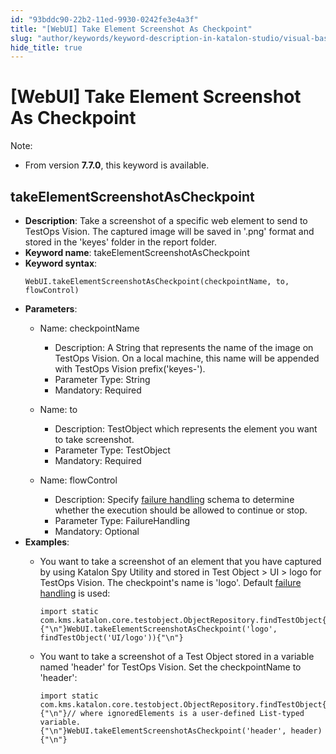```yaml
---
id: "93bddc90-22b2-11ed-9930-0242fe3e4a3f"
title: "[WebUI] Take Element Screenshot As Checkpoint"
slug: "author/keywords/keyword-description-in-katalon-studio/visual-based-web-testing-keywords/webui-take-element-screenshot-as-checkpoint"
hide_title: true
---
```


# <a id="id_0" class="anchor_top_offset"/><a id="ariaid-title1" class="anchor_top_offset"/>[WebUI] Take Element Screenshot As Checkpoint

<div xmlns="http://www.w3.org/1999/xhtml" className="p"><div className="note note note_note"><span className="note__title">Note:</span> 
    <ul className="ul"><li className="li"><p className="p">From version <strong className="ph b">7.7.0</strong>, this keyword is
          available.</p></li></ul>
  </div></div>

## <a id="id_0__id_1" class="anchor_top_offset"/>takeElementScreenshotAsCheckpoint

              
<ul xmlns="http://www.w3.org/1999/xhtml" className="ul"><li className="li">     <strong className="ph b">Description</strong>: Take a screenshot of a specific     web element to send to TestOps Vision. The captured image will be     saved in '.png' format and stored in the 'keyes' folder in the     report folder.</li><li className="li">     <strong className="ph b">Keyword name</strong>:     takeElementScreenshotAsCheckpoint</li><li className="li">     <strong className="ph b">Keyword syntax</strong>:     <pre className="pre codeblock"><code>WebUI.takeElementScreenshotAsCheckpoint(checkpointName, to, flowControl)</code></pre>   </li><li className="li">     <p className="p">       <strong className="ph b">Parameters</strong>:</p>     <ul className="ul"><li className="li">         <p className="p">Name: checkpointName</p>         <ul className="ul"><li className="li">Description: A String that represents the name of the image on             TestOps Vision. On a local machine, this name will be appended with             TestOps Vision prefix('keyes-').</li><li className="li">Parameter Type: String</li><li className="li">Mandatory: Required</li></ul>       </li><li className="li">         <p className="p">Name: to</p>         <ul className="ul"><li className="li">Description: TestObject which represents the element you want             to take screenshot.</li><li className="li">Parameter Type: TestObject</li><li className="li">Mandatory: Required</li></ul>       </li><li className="li">         <p className="p">Name: flowControl</p>         <ul className="ul"><li className="li">Description: Specify <a className="xref" href="/docs/maintenance/configure-failure-handling-settings-in-katalon-studio">failure handling</a>             schema to determine whether the execution should be allowed to             continue or stop.</li><li className="li">Parameter Type: FailureHandling</li><li className="li">Mandatory: Optional</li></ul>       </li></ul>   </li><li className="li">     <div className="p">       <strong className="ph b">Examples</strong>:<ul className="ul"><li className="li"><p className="p">You want to take a screenshot of an element that you have captured by using Katalon Spy Utility and stored in Test Object &gt; UI &gt; logo for TestOps Vision. The checkpoint's name is 'logo'. Default <a className="xref" href="/docs/maintenance/configure-failure-handling-settings-in-katalon-studio">failure handling</a> is used:</p><div className="p"><pre className="pre codeblock"><code>import static com.kms.katalon.core.testobject.ObjectRepository.findTestObject{"\n"}{"\n"}WebUI.takeElementScreenshotAsCheckpoint('logo', findTestObject('UI/logo')){"\n"}</code></pre></div></li><li className="li"><p className="p">You want to take a screenshot of a Test Object stored in a variable named 'header' for TestOps Vision. Set the checkpointName to 'header':</p><div className="p"><pre className="pre codeblock"><code>import static com.kms.katalon.core.testobject.ObjectRepository.findTestObject{"\n"}{"\n"}// where ignoredElements is a user-defined List-typed variable.{"\n"}WebUI.takeElementScreenshotAsCheckpoint('header', header){"\n"}</code></pre></div></li></ul></div>   </li></ul> 
                                                          
